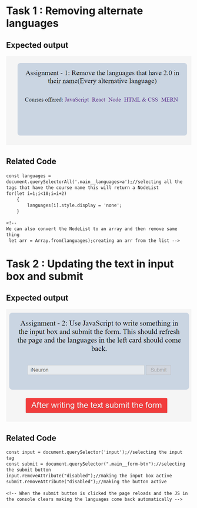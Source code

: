 # Task 1 : Removing alternate languages


## Expected output

![Expected Output](./ass7.1-after.png)

## Related Code

```
const languages = document.querySelectorAll('.main__languages>a');//selecting all the tags that have the course name this will return a NodeList
for(let i=1;i<10;i=i+2)
    {
        languages[i].style.display = 'none';
    }

<!--
We can also convert the NodeList to an array and then remove same thing
 let arr = Array.from(languages);creating an arr from the list -->
```
# Task 2 : Updating the text in input box and submit

## Expected output

![Expected Output](./ass7.2-after.png)

## Related Code

```
const input = document.querySelector('input');//selecting the input tag
const submit = document.querySelector(".main__form-btn");//selecting the submit button
input.removeAttribute("disabled");//making the input box active 
submit.removeAttribute("disabled");//making the button active

<!-- When the submit button is clicked the page reloads and the JS in the console clears making the languages come back automatically -->
```